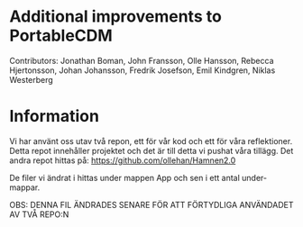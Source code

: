 # Additional improvements to PortableCDM
Contributors: 
Jonathan Boman, John Fransson, Olle Hansson, Rebecca Hjertonsson, Johan Johansson, Fredrik Josefson, Emil Kindgren, Niklas Westerberg

# Information
Vi har använt oss utav två repon, ett för vår kod och ett för våra reflektioner.
Detta repot innehåller projektet och det är till detta vi pushat våra tillägg.
Det andra repot hittas på: https://github.com/ollehan/Hamnen2.0

De filer vi ändrat i hittas under mappen App och sen i ett antal under-mappar.


OBS: DENNA FIL ÄNDRADES SENARE FÖR ATT FÖRTYDLIGA ANVÄNDADET AV TVÅ REPO:N

